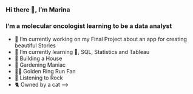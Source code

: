 ### Hi there 👋, I’m Marina

### I’m a molecular oncologist learning to be a data analyst

- 🔭 I’m currently working on my Final Project about an app for creating beautiful Stories
- 🌱 I’m currently learning :snake:, SQL,  Statistics and Tableau
- :house_with_garden: Building a House
- :evergreen_tree: Gardening Maniac
- :running_woman: Golden Ring Run Fan
- :metal: Listening to Rock
- :cat2: Owned by a cat
-->
